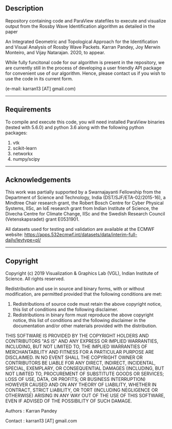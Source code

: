 ## Description 

Repository containing code and ParaView statefiles to execute and visualize output from the Rossby Wave Identification algorithm as detailed in the paper 

An Integrated Geometric and Topological Approach for the Identification and Visual Analysis of Rossby Wave Packets.
Karran Pandey, Joy Merwin Monteiro, and Vijay Natarajan.
2020, to appear. 

While fully funcitonal code for our algorithm is present in the repository, we are currently still in the process of developing a user friendly API package for convenient use of our algorithm. Hence, please contact us if you wish to use the code in its current form. 

(e-mail: karran13 [AT] gmail.com)

---

## Requirements

To compile and execute this code, you will need installed ParaView binaries (tested with 5.6.0) and python 3.6 along with the following python packages: 

1. vtk
2. scikit-learn
3. networkx
4. numpy/scipy

---

## Acknowledgements

This work was partially supported by a Swarnajayanti Fellowship from the Department  of  Science  and  Technology,  India  (DST/SJF/ETA-02/2015-16),  a  Mindtree  Chair  research grant, the Robert Bosch Centre for Cyber Physical Systems, IISc, an IoE research grant from Indian Institute of Science, the Divecha Centre for Climate Change, IISc and the Swedish Research Council (Vetenskapsradet) grant E0531901. 

All datasets used for testing and validation are available at the ECMWF website: https://apps.532ecmwf.int/datasets/data/interim-full-daily/levtype=pl/ 

---

## Copyright

Copyright (c) 2019 Visualization & Graphics Lab (VGL), Indian Institute of Science. All rights reserved.

Redistribution and use in source and binary forms, with or without modification, are permitted provided that the following conditions are met:

1. Redistributions of source code must retain the above copyright notice, this list of conditions and the following disclaimer.
2. Redistributions in binary form must reproduce the above copyright notice, this list of conditions and the following disclaimer in the documentation and/or other materials provided with the distribution.

THIS SOFTWARE IS PROVIDED BY THE COPYRIGHT HOLDERS AND CONTRIBUTORS "AS IS" AND
ANY EXPRESS OR IMPLIED WARRANTIES, INCLUDING, BUT NOT LIMITED TO, THE IMPLIED
WARRANTIES OF MERCHANTABILITY AND FITNESS FOR A PARTICULAR PURPOSE ARE
DISCLAIMED. IN NO EVENT SHALL THE COPYRIGHT OWNER OR CONTRIBUTORS BE LIABLE FOR
ANY DIRECT, INDIRECT, INCIDENTAL, SPECIAL, EXEMPLARY, OR CONSEQUENTIAL DAMAGES
(INCLUDING, BUT NOT LIMITED TO, PROCUREMENT OF SUBSTITUTE GOODS OR SERVICES;
LOSS OF USE, DATA, OR PROFITS; OR BUSINESS INTERRUPTION) HOWEVER CAUSED AND
ON ANY THEORY OF LIABILITY, WHETHER IN CONTRACT, STRICT LIABILITY, OR TORT
(INCLUDING NEGLIGENCE OR OTHERWISE) ARISING IN ANY WAY OUT OF THE USE OF THIS
SOFTWARE, EVEN IF ADVISED OF THE POSSIBILITY OF SUCH DAMAGE.

Authors : Karran Pandey

Contact : karran13 [AT] gmail.com